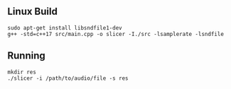 ## Linux Build
```
sudo apt-get install libsndfile1-dev
g++ -std=c++17 src/main.cpp -o slicer -I./src -lsamplerate -lsndfile
```

## Running
```
mkdir res
./slicer -i /path/to/audio/file -s res 
```
